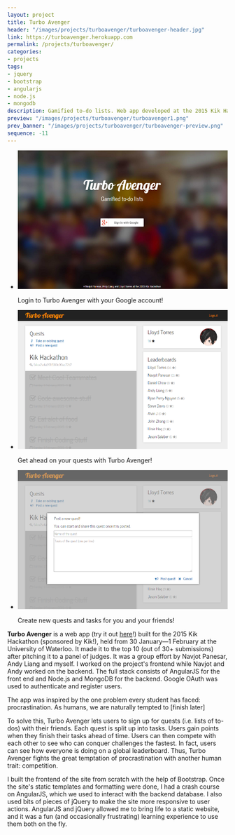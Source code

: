 ```yaml
---
layout: project
title: Turbo Avenger
header: "/images/projects/turboavenger/turboavenger-header.jpg"
link: https://turboavenger.herokuapp.com
permalink: /projects/turboavenger/
categories:
- projects
tags:
- jquery
- bootstrap
- angularjs
- node.js
- mongodb
description: Gamified to-do lists. Web app developed at the 2015 Kik Hackathon.
preview: "/images/projects/turboavenger/turboavenger1.png"
prev_banner: "/images/projects/turboavenger/turboavenger-preview.png"
sequence: -11
---
```


<script>
$(function() {
    $(".rslides").responsiveSlides({timeout: 5000, maxwidth:500});
});
</script>

<ul class="rslides">
    <li>
        <img src="/images/projects/turboavenger/turboavenger1.png"/>
        <p class="caption">Login to Turbo Avenger with your Google account!</p>
    </li>
    <li>
        <img src="/images/projects/turboavenger/turboavenger2.png"/>
        <p class="caption">Get ahead on your quests with Turbo Avenger!</p>
    </li>
    <li>
        <img src="/images/projects/turboavenger/turboavenger3.png"/>
        <p class="caption">Create new quests and tasks for you and your friends!</p>
    </li>
</ul>

<p><strong>Turbo Avenger</strong> is a web app (try it out <a href="https://turboavenger.herokuapp.com">here</a>!) built for the 2015 Kik Hackathon (sponsored by Kik!), held from 30 January—1 February at the University of Waterloo. It made it to the top 10 (out of 30+ submissions) after pitching it to a panel of judges. It was a group effort by Navjot Panesar, Andy Liang and myself. I worked on the project's frontend while Navjot and Andy worked on the backend. The full stack consists of AngularJS for the front end and Node.js and MongoDB for the backend. Google OAuth was used to authenticate and register users.</p>

<p>The app was inspired by the one problem every student has faced: procrastination. As humans, we are naturally tempted to [finish later]</p>

<p>To solve this, Turbo Avenger lets users to sign up for quests (i.e. lists of to-dos) with their friends. Each quest is split up into tasks. Users gain points when they finish their tasks ahead of time. Users can then compete with each other to see who can conquer challenges the fastest. In fact, users can see how everyone is doing on a global leaderboard. Thus, Turbo Avenger fights the great temptation of procrastination with another human trait: competition.</p>

<p>I built the frontend of the site from scratch with the help of Bootstrap. Once the site's static templates and formatting were done, I had a crash course on AngularJS, which we used to interact with the backend database. I also used bits of pieces of jQuery to make the site more responsive to user actions. AngularJS and jQuery allowed me to bring life to a static website, and it was a fun (and occasionally frustrating) learning experience to use them both on the fly.</p>